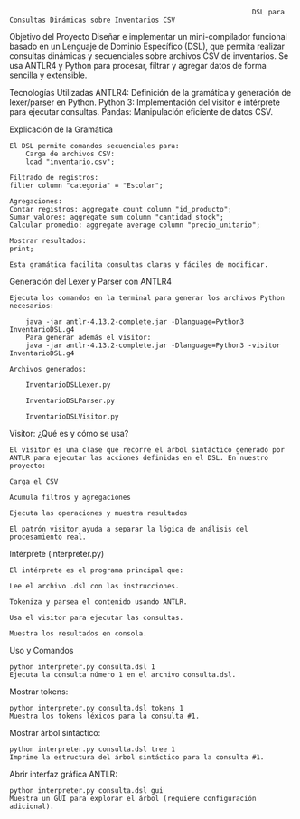                                                                 DSL para Consultas Dinámicas sobre Inventarios CSV
Objetivo del Proyecto
    Diseñar e implementar un mini-compilador funcional basado en un Lenguaje de Dominio Específico (DSL), que permita realizar consultas dinámicas y secuenciales sobre archivos CSV de inventarios. Se usa ANTLR4 y Python para procesar, filtrar y agregar datos de forma sencilla y extensible.


Tecnologías Utilizadas
    ANTLR4: Definición de la gramática y generación de lexer/parser en Python.
    Python 3: Implementación del visitor e intérprete para ejecutar consultas.
    Pandas: Manipulación eficiente de datos CSV.


Explicación de la Gramática

    El DSL permite comandos secuenciales para:
        Carga de archivos CSV:
        load "inventario.csv";

    Filtrado de registros:
    filter column "categoria" = "Escolar";

    Agregaciones:
    Contar registros: aggregate count column "id_producto";
    Sumar valores: aggregate sum column "cantidad_stock";
    Calcular promedio: aggregate average column "precio_unitario";

    Mostrar resultados:
    print;

    Esta gramática facilita consultas claras y fáciles de modificar.


Generación del Lexer y Parser con ANTLR4

    Ejecuta los comandos en la terminal para generar los archivos Python necesarios:

        java -jar antlr-4.13.2-complete.jar -Dlanguage=Python3 InventarioDSL.g4
        Para generar además el visitor:
        java -jar antlr-4.13.2-complete.jar -Dlanguage=Python3 -visitor InventarioDSL.g4

    Archivos generados:

        InventarioDSLLexer.py

        InventarioDSLParser.py

        InventarioDSLVisitor.py


Visitor: ¿Qué es y cómo se usa?

    El visitor es una clase que recorre el árbol sintáctico generado por ANTLR para ejecutar las acciones definidas en el DSL. En nuestro proyecto:

    Carga el CSV

    Acumula filtros y agregaciones

    Ejecuta las operaciones y muestra resultados

    El patrón visitor ayuda a separar la lógica de análisis del procesamiento real.


Intérprete (interpreter.py)

    El intérprete es el programa principal que:

    Lee el archivo .dsl con las instrucciones.

    Tokeniza y parsea el contenido usando ANTLR.

    Usa el visitor para ejecutar las consultas.

    Muestra los resultados en consola.

Uso y Comandos

    python interpreter.py consulta.dsl 1
    Ejecuta la consulta número 1 en el archivo consulta.dsl.

Mostrar tokens:

    python interpreter.py consulta.dsl tokens 1
    Muestra los tokens léxicos para la consulta #1.

Mostrar árbol sintáctico:

    python interpreter.py consulta.dsl tree 1
    Imprime la estructura del árbol sintáctico para la consulta #1.

Abrir interfaz gráfica ANTLR:

    python interpreter.py consulta.dsl gui
    Muestra un GUI para explorar el árbol (requiere configuración adicional).